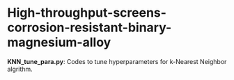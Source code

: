 # High-throughput-screens-corrosion-resistant-binary-magnesium-alloy

**KNN_tune_para.py**: Codes to tune hyperparameters for k-Nearest Neighbor algrithm.
